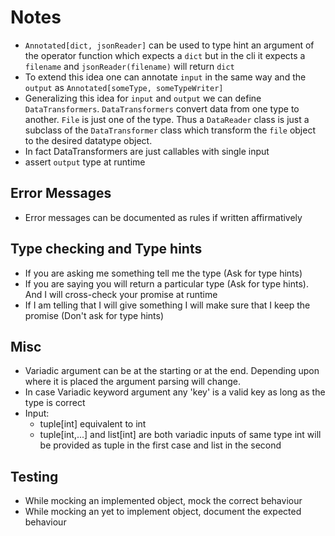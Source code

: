 
# Notes

- `Annotated[dict, jsonReader]` can be used to type hint an argument of the operator function which expects a `dict` but in the cli it expects a <str> `filename` and `jsonReader(filename)` will return `dict`
- To extend this idea one can annotate `input` in the same way and the `output` as `Annotated[someType, someTypeWriter]`
- Generalizing this idea for `input` and `output` we can define `DataTransformers`. `DataTransformers` convert data from one type to another. `File` is just one of the type. Thus a `DataReader` class is just a subclass of the `DataTransformer` class which transform the `file` object to the desired datatype object.
- In fact DataTransformers are just callables with single input
- assert `output` type at runtime 

## Error Messages
- Error messages can be documented as rules if written affirmatively

## Type checking and Type hints
- If you are asking me something tell me the type (Ask for type hints)
- If you are saying you will return a particular type (Ask for type hints). And I will cross-check your promise at runtime
- If I am telling that I will give something I will make sure that I keep the promise (Don't ask for type hints)



## Misc
- Variadic argument can be at the starting or at the end. Depending upon where it is placed the argument parsing will change.
- In case Variadic keyword argument any 'key' is a valid key as long as the type is correct
- Input: 
    - tuple[int] equivalent to int
    - tuple[int,...] and list[int] are both variadic inputs of same type int will be provided as tuple in the first case and list in the second

## Testing
- While mocking an implemented object, mock the correct behaviour
- While mocking an yet to implement object, document the expected behaviour 